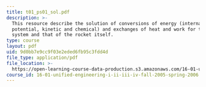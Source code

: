 ```yaml
---
title: t01_ps01_sol.pdf
description: >-
  This resource describe the solution of conversions of energy (internal,
  potential, kinetic and chemical) and exchanges of heat and work for this
  system and that of the rocket itself.
type: course
layout: pdf
uid: 9d0bb7e9cc9f03e2eded6fb95c3fdd4d
file_type: application/pdf
file_location: >-
  https://open-learning-course-data-production.s3.amazonaws.com/16-01-unified-engineering-i-ii-iii-iv-fall-2005-spring-2006/9d0bb7e9cc9f03e2eded6fb95c3fdd4d_t01_ps01_sol.pdf
course_id: 16-01-unified-engineering-i-ii-iii-iv-fall-2005-spring-2006
---
```

